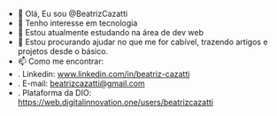 - 👋 Olá, Eu sou @BeatrizCazatti
- 👀 Tenho interesse em tecnologia
- 🌱 Estou atualmente estudando na área de dev web
- 🤙 Estou procurando ajudar no que me for cabível, trazendo artigos e projetos desde o básico.
- 📫 Como me encontrar:
- . Linkedin: www.linkedin.com/in/beatriz-cazatti
- . E-mail: beatrizcazatti@gmail.com
- . Plataforma da DIO: https://web.digitalinnovation.one/users/beatrizcazatti

